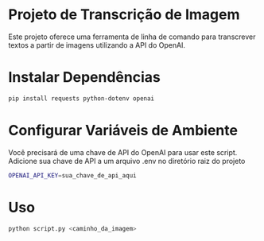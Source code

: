 # Projeto de Transcrição de Imagem

Este projeto oferece uma ferramenta de linha de comando para transcrever textos a partir de imagens utilizando a API do OpenAI.

# Instalar Dependências
```bash
pip install requests python-dotenv openai
```

# Configurar Variáveis de Ambiente
Você precisará de uma chave de API do OpenAI para usar este script. Adicione sua chave de API a um arquivo .env no diretório raiz do projeto
```bash 
OPENAI_API_KEY=sua_chave_de_api_aqui
```

# Uso
```bash 
python script.py <caminho_da_imagem>
```